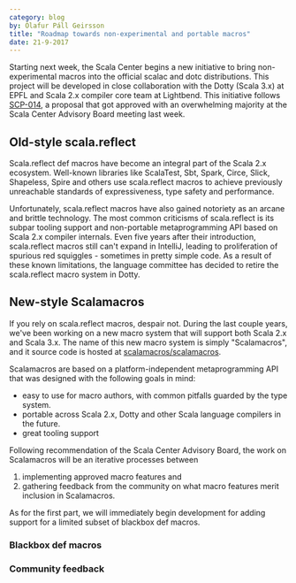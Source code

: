 ```yaml
---
category: blog
by: Ólafur Páll Geirsson
title: "Roadmap towards non-experimental and portable macros"
date: 21-9-2017
---
```


Starting next week, the Scala Center begins a new initiative to bring
non-experimental macros into the official scalac and dotc distributions.
This project will be developed in close collaboration with the Dotty
(Scala 3.x) at EPFL and Scala 2.x compiler core team at Lightbend.
This initiative follows [SCP-014], a proposal that got approved with an
overwhelming majority at the Scala Center Advisory Board meeting last week.

## Old-style scala.reflect

Scala.reflect def macros have become an integral part of the Scala 2.x ecosystem. 
Well-known libraries like ScalaTest, Sbt, Spark, Circe, Slick, Shapeless,
Spire and others use scala.reflect macros to achieve previously unreachable
standards of expressiveness, type safety and performance.

Unfortunately, scala.reflect macros have also gained notoriety as an arcane and
brittle technology.
The most common criticisms of scala.reflect is its subpar tooling support
and non-portable metaprogramming API based on Scala 2.x compiler internals.
Even five years after their introduction, scala.reflect macros still can't
expand in IntelliJ, leading to proliferation of spurious red squiggles -
sometimes in pretty simple code.
As a result of these known limitations, the language committee has decided to
retire the scala.reflect macro system in Dotty.

## New-style Scalamacros

If you rely on scala.reflect macros, despair not.
During the last couple years, we've been working on a new macro system that
will support both Scala 2.x and Scala 3.x.
The name of this new macro system is simply "Scalamacros",
and it source code is hosted at [scalamacros/scalamacros].

Scalamacros are based on a platform-independent metaprogramming API that was
designed with the following goals in mind:

- easy to use for macro authors, with common pitfalls guarded by the type
  system.
- portable across Scala 2.x, Dotty and other Scala language compilers in
  the future.
- great tooling support

Following recommendation of the Scala Center Advisory Board, the work on
Scalamacros will be an iterative processes between 

1. implementing approved macro features and
2. gathering feedback from the community on what macro features merit inclusion
   in Scalamacros.

As for the first part, we will immediately begin development for adding support
for a limited subset of blackbox def macros.

### Blackbox def macros

### Community feedback



[scalamacros/scalamacros]: https://github.com/scalamacros/scalamacros
[minutes]: https://scala.epfl.ch/minutes/2017/09/12/september-12-2017.html
[SCP-014]: https://scala.epfl.ch/minutes/2017/09/12/september-12-2017.html#scp-014-production-ready-scalamacrosscalamacros
